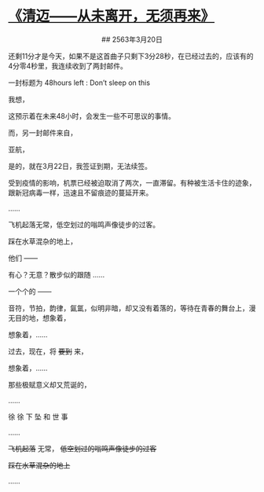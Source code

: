 # [《清迈——从未离开，无须再来》](https://github.com/raffello/raffello.github.io)

<center>## 2563年3月20日</center>

还剩11分才是今天，如果不是这首曲子只剩下3分28秒，在已经过去的，应该有的4分零4秒里，我连续收到了两封邮件。

一封标题为 48hours left : Don’t sleep on this

我想，

这预示着在未来48小时，会发生一些不可思议的事情。

而，另一封邮件来自，

亚航，

是的，就在3月22日，我签证到期，无法续签。

受到疫情的影响，机票已经被迫取消了两次，一直滞留。有种被生活卡住的迹象，跟新冠病毒一样，迅速且不留痕迹的蔓延开来。

……

飞机起落无常，低空划过的嗡鸣声像徒步的过客。

踩在水草混杂的地上，

他们 ——

有心？无意？散步似的跟随 ……

一个个的 ——

音符，节拍，韵律，氤氲，似明非暗，却又没有着落的，等待在青春的舞台上，漫无目的地，想象着，

想象着，……

过去，现在，将 ~~要到~~ 来，

想象着，……

那些极赋意义却又荒诞的，

……

徐
徐
下
坠
和
世
事

……

~~飞机起落~~ 无常， ~~低空划过的嗡鸣声像徒步的过客~~

~~踩在水草混杂的地上~~

……
